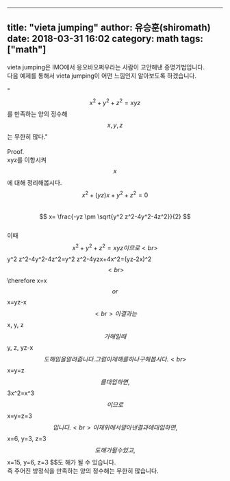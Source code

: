  ---
 title: "vieta jumping"
 author: 유승훈(shiromath)
 date: 2018-03-31 16:02
 category: math
 tags: ["math"]
 ---

vieta jumping은 IMO에서 응오바오쩌우라는 사람이 고안해낸 증명기법입니다.<br>
다음 예제를 통해서 vieta jumping이 어떤 느낌인지 알아보도록 하겠습니다.<br>
<br>
"$$ x^2+y^2+z^2=xyz $$를 만족하는 양의 정수해 $$ x, y, z $$는 무한히 많다."<br>
<br>
Proof.<br>
xyz를 이항시켜 $$x$$에 대해 정리해봅시다.<br>
$$ x^2+(yz)x+y^2+z^2=0 $$<br>
$$ x= \frac{-yz \pm \sqrt{y^2 z^2-4y^2-4z^2}}{2} $$<br>
이때 $$x^2+y^2+z^2=xyz이므로<br>
$$ y^2 z^2-4y^2-4z^2=y^2 z^2-4yzx+4x^2=(yz-2x)^2 $$<br>
$$ \therefore x=x$$ or $$x=yz-x $$<br>
이 결과는 $$ x, y, z $$가 해일 때 $$ y, z, yz-x $$도 해임을 알려줍니다. 그럼 이제 해를 하나 구해봅시다.<br>
$$ x=y=z $$를 대입하면, $$ 3x^2=x^3 $$이므로 $$ x=y=z=3 $$입니다.<br>
이제 위에서 알아낸 결과에 대입하면, $$ x=6, y=3, z=3 $$도 해가 될 수 있고, $$ x=15, y=6, z=3 $$도 해가 될 수 있습니다.<br>
즉 주어진 방정식을 만족하는 양의 정수해는 무한히 많습니다.<br>
